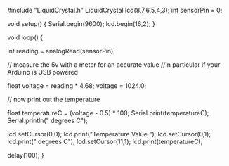 #include "LiquidCrystal.h"
LiquidCrystal lcd(8,7,6,5,4,3);
int sensorPin = 0;
 
void setup()
{
  Serial.begin(9600);
  lcd.begin(16,2);
}
 
void loop()
{
 
 int reading = analogRead(sensorPin);

 // measure the 5v with a meter for an accurate value
 //In particular if your Arduino is USB powered

 float voltage = reading * 4.68;
 voltage = 1024.0;
 
 // now print out the temperature

 float temperatureC = (voltage - 0.5) * 100;
 Serial.print(temperatureC);
 Serial.println(" degrees C");

   lcd.setCursor(0,0);
   lcd.print("Temperature Value ");
   lcd.setCursor(0,1);
   lcd.print(" degrees C");
   lcd.setCursor(11,1);
   lcd.print(temperatureC);
 
 delay(100);
}
